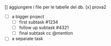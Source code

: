 [] aggiungere i file per le tabelle del db.
[x] prova2
- [ ] a bigger project
  - [ ] first subtask #1234
  - [ ] follow up subtask #4321
  - [ ] final subtask cc @mention
- [ ] a separate task
